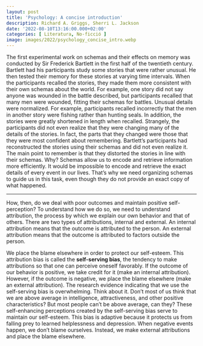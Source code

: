 ```yaml
---
layout: post
title: 'Psychology: A concise introduction'
description: Richard A. Griggs, Sherri L. Jackson
date: '2022-08-10T13:16:00.000+02:00'
categories: [ Literatura, No-ficció ]
image: images/2022/psychology_concise_intro.webp
---
```


The first experimental work on schemas and their effects on memory was conducted by Sir Frederick Bartlett in the first half of the twentieth century. Bartlett had his participants study some stories that were rather unusual. He then tested their memory for these stories at varying time intervals. When the participants recalled the stories, they made them more consistent with their own schemas about the world. For example, one story did not say anyone was wounded in the battle described, but participants recalled that many men were wounded, fitting their schemas for battles. Unusual details were normalized. For example, participants recalled incorrectly that the men in another story were fishing rather than hunting seals. In addition, the stories were greatly shortened in length when recalled. Strangely, the participants did not even realize that they were changing many of the details of the stories. In fact, the parts that they changed were those that they were most confident about remembering. Bartlett’s participants had reconstructed the stories using their schemas and did not even realize it. The main point to remember is that they distorted the stories in line with their schemas. Why? Schemas allow us to encode and retrieve information more efficiently. It would be impossible to encode and retrieve the exact details of every event in our lives. That’s why we need organizing schemas to guide us in this task, even though they do not provide an exact copy of what happened.

---

How, then, do we deal with poor outcomes and maintain positive self-perception? To understand how we do so, we need to understand attribution, the process by which we explain our own behavior and that of others. There are two types of attributions, internal and external. An internal attribution means that the outcome is attributed to the person. An external attribution means that the outcome is attributed to factors outside the person.

We place the blame elsewhere in order to protect our self-esteem. This attribution bias is called the **self-serving bias**, the tendency to make attributions so that one can perceive oneself favorably. If the outcome of our behavior is positive, we take credit for it (make an internal attribution). However, if the outcome is negative, we place the blame elsewhere (make an external attribution). The research evidence indicating that we use the self-serving bias is overwhelming. Think about it. Don’t most of us think that we are above average in intelligence, attractiveness, and other positive characteristics? But most people can’t be above average, can they? These self-enhancing perceptions created by the self-serving bias serve to maintain our self-esteem. This bias is adaptive because it protects us from falling prey to learned helplessness and depression. When negative events happen, we don’t blame ourselves. Instead, we make external attributions and place the blame elsewhere.
